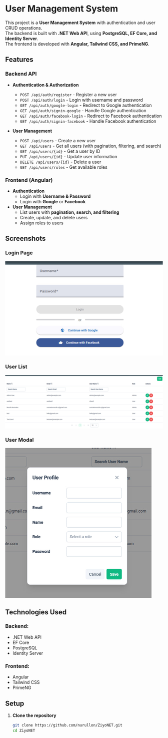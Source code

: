 # User Management System

This project is a **User Management System** with authentication and user CRUD operations.  
The backend is built with **.NET Web API**, using **PostgreSQL, EF Core, and Identity Server**.  
The frontend is developed with **Angular, Tailwind CSS, and PrimeNG**.

## Features

### Backend API
- **Authentication & Authorization**
  - `POST /api/auth/register` - Register a new user
  - `POST /api/auth/login` - Login with username and password
  - `GET /api/auth/google-login` - Redirect to Google authentication
  - `GET /api/auth/signin-google` - Handle Google authentication
  - `GET /api/auth/facebook-login` - Redirect to Facebook authentication
  - `GET /api/auth/signin-facebook` - Handle Facebook authentication

- **User Management**
  - `POST /api/users` - Create a new user
  - `GET /api/users` - Get all users (with pagination, filtering, and search)
  - `GET /api/users/{id}` - Get a user by ID
  - `PUT /api/users/{id}` - Update user information
  - `DELETE /api/users/{id}` - Delete a user
  - `GET /api/users/roles` - Get available roles

### Frontend (Angular)
- **Authentication**
  - Login with **Username & Password**
  - Login with **Google** or **Facebook**
- **User Management**
  - List users with **pagination, search, and filtering**
  - Create, update, and delete users
  - Assign roles to users

## Screenshots

### Login Page
![Login Page](./screenshots/login.jpg)

### User List
![User List](./screenshots/user-list.jpg)

### User Modal
![User Modal](./screenshots/user-modal.jpg)

## Technologies Used

### Backend:
- .NET Web API
- EF Core
- PostgreSQL
- Identity Server

### Frontend:
- Angular
- Tailwind CSS
- PrimeNG

## Setup

1. **Clone the repository**  
   ```sh
   git clone https://github.com/nurullon/ZiyoNET.git
   cd ZiyoNET
